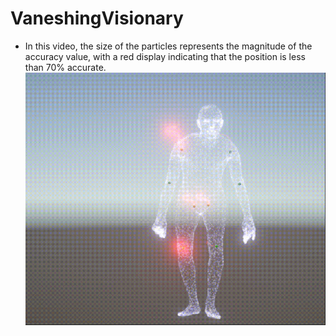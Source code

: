 # VaneshingVisionary
- In this video, the size of the particles represents the magnitude of the accuracy value, with a red display indicating that the position is less than 70% accurate.
![alt text](unityComponent/2024-03-07-08-17-18.gif)